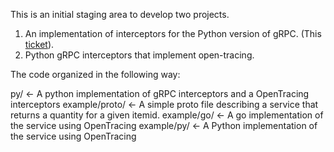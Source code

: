 This is an initial staging area to develop two projects.

1. An implementation of interceptors for the Python version of gRPC. (This [ticket](https://github.com/grpc/grpc/issues/8767)).
2. Python gRPC interceptors that implement open-tracing.

The code organized in the following way:

py/ <- A python implementation of gRPC interceptors and a OpenTracing interceptors
example/proto/ <- A simple proto file describing a service that returns a quantity for a given itemid.
example/go/ <- A go implementation of the service using OpenTracing
example/py/ <- A Python implementation of the service using OpenTracing
